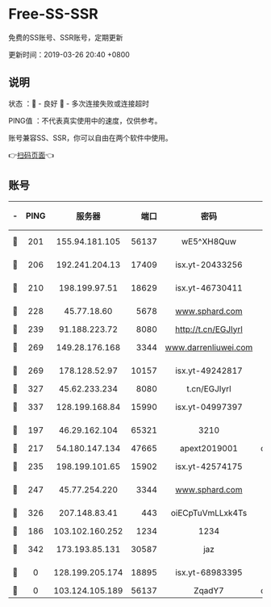 # Free-SS-SSR

免费的SS账号、SSR账号，定期更新

更新时间：2019-03-26 20:40 +0800

## 说明

状态     ：🙂 - 良好 🙁 - 多次连接失败或连接超时

PING值   ：不代表真实使用中的速度，仅供参考。

账号兼容SS、SSR，你可以自由在两个软件中使用。

👉[扫码页面](https://liesauer.github.io/Free-SS-SSR/)👈

## 账号

|-|PING|服务器|端口|密码|加密方式|区域|
|:----:|:----:|:-----:|-----:|:----:|:----:|:----:|
|🙂|201|155.94.181.105|56137|wE5^XH8Quw|aes-256-cfb|US|
|🙂|206|192.241.204.13|17409|isx.yt-20433256|aes-256-cfb|US|
|🙂|210|198.199.97.51|18629|isx.yt-46730411|aes-256-cfb|US|
|🙂|228|45.77.18.60|5678|www.sphard.com|aes-256-cfb|JP|
|🙂|239|91.188.223.72|8080|http://t.cn/EGJIyrl|rc4-md5|RU|
|🙂|269|149.28.176.168|3344|www.darrenliuwei.com|aes-256-cfb|AU|
|🙂|269|178.128.52.97|10157|isx.yt-49242817|aes-256-cfb|SG|
|🙂|327|45.62.233.234|8080|t.cn/EGJIyrl|rc4-md5|CA|
|🙂|337|128.199.168.84|15990|isx.yt-04997397|aes-256-cfb|SG|
|🙂|197|46.29.162.104|65321|3210|aes-256-ctr|RU|
|🙂|217|54.180.147.134|47665|apext2019001|chacha20|KR|
|🙂|235|198.199.101.65|15902|isx.yt-42574175|aes-256-cfb|US|
|🙂|247|45.77.254.220|3344|www.sphard.com|aes-256-cfb|SG|
|🙂|326|207.148.83.41|443|oiECpTuVmLLxk4Ts|aes-256-cfb|AU|
|🙁|186|103.102.160.252|1234|1234|rc4-md5|JP|
|🙁|342|173.193.85.131|30587|jaz|aes-256-cfb|US|
|🙁|0|128.199.205.174|18895|isx.yt-68983395|aes-256-cfb|SG|
|🙁|0|103.124.105.189|56137|ZqadY7|chacha20|US|
